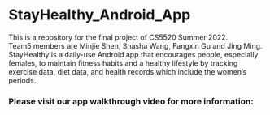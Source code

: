 # StayHealthy_Android_App
This is a repository for the final project of CS5520 Summer 2022. <br />Team5 members are Minjie Shen, Shasha Wang, Fangxin Gu and Jing Ming. <br />StayHealthy is a daily-use Android app that encourages people, especially females, to maintain fitness habits and a healthy lifestyle by tracking exercise data, diet data, and health records which include the women’s periods.<br />
### Please visit our app walkthrough video for more information:  <br /> 
